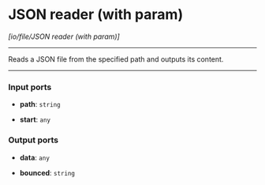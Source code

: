 # JSON reader (with param)

_[io/file/JSON reader (with param)]_

---

Reads a JSON file from the specified path and outputs its content.<br>

---

### Input ports

* __path__: ` string `


* __start__: ` any `

### Output ports

* __data__: ` any `


* __bounced__: ` string `

